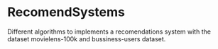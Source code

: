 # RecomendSystems

Different algorithms to implements a recomendations system with the dataset movielens-100k and bussiness-users dataset.
